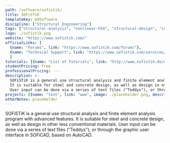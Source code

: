 ```yaml
---
path: /software/sofistik/
title: SOFiSTiK
templateKey: mdSoftware
discipline: ["Structural Engineering"]
tags: ["structural-analysis", "nonlinear-FEA", "structural-design", "concrete-design", "steel-design"]
logo: ./sofistik.png
website: "https://www.sofistik.com/"
officialLinks: [
  {name: "Forums", link: "https://www.sofistik.com/forum/"},
  {name: "Technical Support", link: "https://www.sofistik.com/services/technical-support/"}
  ]
tutorials: [{name: "List of Tutorials", link: "http://www.sofistik.de/documentation/2016/en/tutorials/listoftutorials/list-tutorials.html"}]
studentPricing: Free
professionalPricing: ---
description: >-
  SOFiSTiK is a general use structural analysis and finite element analysis program with advanced features.
  It is suitable for steel and concrete design, as well as design in other less conventional materials.
  User input can be done via a series of text files ("Teddys"), or through the graphic user interface in SOFiCAD, based on AutoCAD. 
projects: [{name: "text", link: "www", image: ./placeholder.png, description: "blah blah"}]
otherNotes: placeHolder
---
```


SOFiSTiK is a general use structural analysis and finite element analysis program with advanced features. It is suitable for steel and concrete design, as well as design in other less conventional materials. User input can be done via a series of text files ("Teddys"), or through the graphic user interface in SOFiCAD, based on AutoCAD. 
